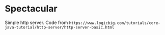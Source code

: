 # Spectacular

Simple http server. Code from `https://www.logicbig.com/tutorials/core-java-tutorial/http-server/http-server-basic.html`
